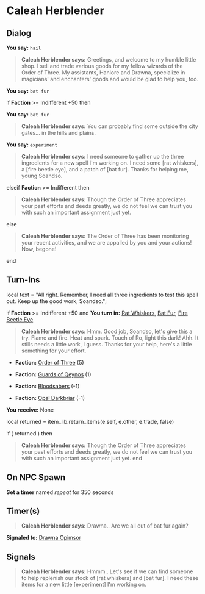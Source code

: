# Caleah Herblender
## Dialog

**You say:** `hail`



>**Caleah Herblender says:** Greetings, and welcome to my humble little shop. I sell and trade various goods for my fellow wizards of the Order of Three. My assistants, Hanlore and Drawna, specialize in magicians' and enchanters' goods and would be glad to help you, too.

**You say:** `bat fur`



if **Faction** >= Indifferent +50 then 



**You say:** `bat fur`





>**Caleah Herblender says:** You can probably find some outside the city gates... in the hills and plains.



**You say:** `experiment`





>**Caleah Herblender says:** I need someone to gather up the three ingredients for a new spell I'm working on. I need some [rat whiskers], a [fire beetle eye], and a patch of [bat fur]. Thanks for helping me, young Soandso.


  



elseif **Faction** >= Indifferent then



>**Caleah Herblender says:** Though the Order of Three appreciates your past efforts and deeds greatly, we do not feel we can trust you with such an important assignment just yet.


else



>**Caleah Herblender says:** The Order of Three has been monitoring your recent activities, and we are appalled by you and your actions! Now, begone!

end

## Turn-Ins



local text = "All right. Remember, I need all three ingredients to test this spell out. Keep up the good work, Soandso.";
  

if **Faction** >= Indifferent +50 and  **You turn in:** [Rat Whiskers](/item/13071), [Bat Fur](/item/13069), [Fire Beetle Eye](/item/10307)


>**Caleah Herblender says:** Hmm. Good job, Soandso, let's give this a try. Flame and fire. Heat and spark. Touch of Ro, light this dark! Ahh. It stills needs a little work, I guess. Thanks for your help, here's a little something for your effort.





* __Faction:__ [Order of Three](/faction/342) (5)


* __Faction:__ [Guards of Qeynos](/faction/262) (1)


* __Faction:__ [Bloodsabers](/faction/221) (-1)


* __Faction:__ [Opal Darkbriar](/faction/296) (-1)





 **You receive:** None 

local returned = item_lib.return_items(e.self, e.other, e.trade, false)

if ( returned ) then


>**Caleah Herblender says:** Though the Order of Three appreciates your past efforts and deeds greatly, we do not feel we can trust you with such an important assignment just yet.
end

## On NPC Spawn

**Set a timer** named *repeat* for 350 seconds

## Timer(s)

>**Caleah Herblender says:** Drawna.. Are we all out of bat fur again?

**Signaled to:**  [Drawna Opimsor](/npc/1051)
## Signals

>**Caleah Herblender says:** Hmmm.. Let's see if we can find someone to help replenish our stock of [rat whiskers] and [bat fur]. I need these items for a new little [experiment] I'm working on.

